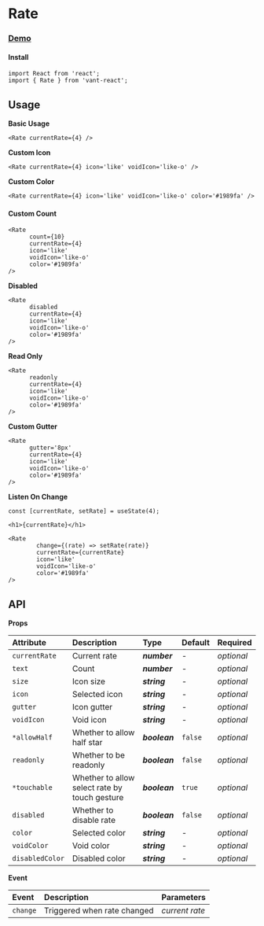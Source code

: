 # Rate

### [Demo](https://vant.bctc.io/?path=/story/rate--basic-usage)

#### Install

```text
import React from 'react';
import { Rate } from 'vant-react';
```

## Usage

**Basic Usage**

```text
<Rate currentRate={4} />
```

**Custom Icon**

```text
<Rate currentRate={4} icon='like' voidIcon='like-o' />
```

**Custom Color**

```text
<Rate currentRate={4} icon='like' voidIcon='like-o' color='#1989fa' />
```

#### Custom Count

```text
<Rate
      count={10}
      currentRate={4}
      icon='like'
      voidIcon='like-o'
      color='#1989fa'
/>
```

**Disabled**

```text
<Rate
      disabled
      currentRate={4}
      icon='like'
      voidIcon='like-o'
      color='#1989fa'
/>
```

**Read Only**

```text
<Rate
      readonly
      currentRate={4}
      icon='like'
      voidIcon='like-o'
      color='#1989fa'
/>
```

**Custom Gutter**

```text
<Rate
      gutter='8px'
      currentRate={4}
      icon='like'
      voidIcon='like-o'
      color='#1989fa'
/>
```

**Listen On Change**

```text
const [currentRate, setRate] = useState(4);

<h1>{currentRate}</h1>
      
<Rate
        change={(rate) => setRate(rate)}
        currentRate={currentRate}
        icon='like'
        voidIcon='like-o'
        color='#1989fa'
/>
```

## API

**Props**

| Attribute | Description | Type | Default | Required |
| :--- | :--- | :--- | :--- | :--- |
| `currentRate` | Current rate | _**number**_ | - | _optional_ |
| `text` | Count | _**number**_ | - | _optional_ |
| `size` | Icon size | _**string**_ | - | _optional_ |
| `icon` | Selected icon | _**string**_ | - | _optional_ |
| `gutter` | Icon gutter | _**string**_ | - | _optional_ |
| `voidIcon` | Void icon | _**string**_ | - | _optional_ |
| `*allowHalf` | Whether to allow half star | _**boolean**_ | `false` | _optional_ |
| `readonly` | Whether to be readonly | _**boolean**_ | `false` | _optional_ |
| `*touchable` | Whether to allow select rate by touch gesture | _**boolean**_ | `true` | _optional_ |
| `disabled` | Whether to disable rate | _**boolean**_ | `false` | _optional_ |
| `color` | Selected color | _**string**_ | - | _optional_ |
| `voidColor` | Void color | _**string**_ | - | _optional_ |
| `disabledColor` | Disabled color | _**string**_ | - | _optional_ |

**Event**

| Event | Description | Parameters |
| :--- | :--- | :--- |
| `change` | Triggered when rate changed | _current rate_ |

